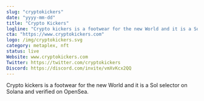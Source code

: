 ```yaml
---
slug: "cryptokickers"
date: "yyyy-mm-dd"
title: "Crypto Kickers"
logline: "Crypto kickers is a footwear for the new World and it is a Sol selector on Solana and verified on OpenSea."
cta: "https://www.cryptokickers.com"
logo: /img/cryptokickers.svg
category: metaplex, nft
status: live
Website: www.cryptokickers.com
Twitter: https://twitter.com/cryptokickers
Discord: https://discord.com/invite/vmXvKcx2QQ
---
```

Crypto kickers is a footwear for the new World and it is a Sol selector on Solana and verified on OpenSea.